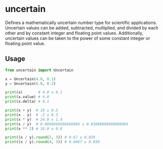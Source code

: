 # uncertain

Defines a mathematically uncertain number type for scientific applications.
Uncertain values can be added, subtracted, multiplied, and divided by each
other and by constant integer and floating point values. Additionally,
uncertain values can be taken to the power of some constant integer or
floating point value.

## Usage

```py
from uncertain import Uncertain

x = Uncertain(4.0, 0.1)
y = Uncertain(6.0, 0.2)

print(x)       # 4.0 ± 0.1
print(x.value) # 4.0
print(x.delta) # 0.1

print(x + y)  # 10 ± 0.3
print(x - y)  # -2 ± 0.3
print(x * y)  # 24.0 ± 1.4
print(x / y)  # 0.6666666666666666 ± 0.03888888888888889
print(x ** 2) # 16.0 ± 0.8

print((x / y).round(2, 3)) # 0.67 ± 0.039
print((x / y).round(4, 3)) # 0.6667 ± 0.039
```
